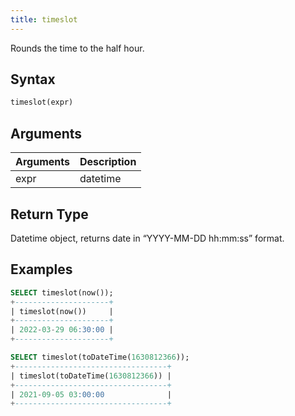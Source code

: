 ```yaml
---
title: timeslot
---
```


Rounds the time to the half hour.
## Syntax

```sql
timeslot(expr)
```

## Arguments

| Arguments   | Description |
| ----------- | ----------- |
| expr | datetime |

## Return Type
Datetime object, returns date in “YYYY-MM-DD hh:mm:ss” format.

## Examples

```sql
SELECT timeslot(now());
+---------------------+
| timeslot(now())     |
+---------------------+
| 2022-03-29 06:30:00 |
+---------------------+

SELECT timeslot(toDateTime(1630812366));
+----------------------------------+
| timeslot(toDateTime(1630812366)) |
+----------------------------------+
| 2021-09-05 03:00:00              |
+----------------------------------+
```
